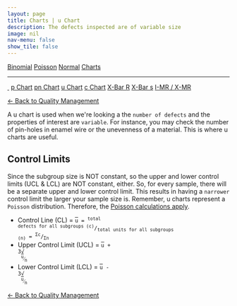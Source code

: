 ```yaml
---
layout: page
title: Charts | u Chart
description: The defects inspected are of variable size
image: nil
nav-menu: false
show_tile: false
---
```


<a href="../binomial.html" class="button small">Binomial</a>
<a href="../poisson.html" class="button small">Poisson</a>
<a href="../normal" class="button small">Normal</a>
<a href="./" class="button special small">Charts</a>

<hr />

<a href="./" style="border-bottom: none;"><i class="icon fa-home">&nbsp;</i></a>
<a href="p.html" class="button small">p Chart</a>
<a href="pn.html" class="button small">pn Chart</a>
<a href="u.html" class="button special small">u Chart</a>
<a href="c.html" class="button small">c Chart</a>
<a href="xbar-r.html" class="button small">X-Bar R</a>
<a href="xbar-s.html" class="button small">X-Bar s</a>
<a href="i-mr_x-mr.html" class="button small">I-MR / X-MR</a>

<a href="/quality-management">&#x2190; Back to Quality Management</a>

A u chart is used when we're looking a the `number of defects` and the properties of interest are `variable`.  For instance, you may check the number of pin-holes in enamel wire or the unevenness of a material.  This is where u charts are useful.

## Control Limits

Since the subgroup size is NOT constant, so the upper and lower control limits (UCL & LCL) are NOT constant, either.  So, for every sample, there will be a separate upper and lower control limit.  This results in having a `narrower` control limit the larger your sample size is.  Remember, u charts represent a `Poisson` distribution.  Therefore, the <a href="../poisson.html">Poisson calculations apply</a>.

* Control Line (CL) = <code><span style="text-decoration: overline;">u</span> = <sup>total defects for all subgroups (c)</sup>/<sub>total units for all subgroups (n)</sub> = <sup>&Sigma;c</sup>/<sub>&Sigma;n</sub></code>
* Upper Control Limit (UCL) = <code><span style="text-decoration: overline;">u</span> + 3&radic;<span style="text-decoration: overline;"> </span>&nbsp;<sup><span style="text-decoration: overline;">u</span></sup>&frasl;<sub>n</sub></code>
* Lower Control Limit (LCL) = <code><span style="text-decoration: overline;">u</span> - 3&radic;<span style="text-decoration: overline;"> </span>&nbsp;<sup><span style="text-decoration: overline;">u</span></sup>&frasl;<sub>n</sub></code>


<a href="/quality-management">&#x2190; Back to Quality Management</a>